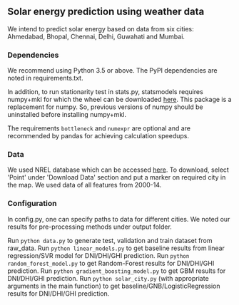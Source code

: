 ## Solar energy prediction using weather data

We intend to predict solar energy based on data from six cities:
Ahmedabad, Bhopal, Chennai, Delhi, Guwahati and Mumbai.

### Dependencies

We recommend using Python 3.5 or above. The PyPI dependencies are noted
in requirements.txt.

In addition, to run stationarity test in stats.py,
statsmodels requires numpy+mkl for which the wheel can be downloaded
[here](www.lfd.uci.edu/~gohlke/pythonlibs/#numpy). This package is a
replacement for numpy. So, previous versions of numpy should be
uninstalled before installing numpy+mkl.

The requirements `bottleneck` and `numexpr` are optional and are
recommended by pandas for achieving calculation speedups.

### Data

We used NREL database which can be accessed [here](https://maps.nrel.gov/nsrdb-viewer/#/?aL=UdPEX9%255Bv%255D%3Dt%268VWYIh%255Bv%255D%3Dt%268VWYIh%255Bd%255D%3D1&bL=groad&cE=0&lR=0&mC=21.820707853875017%2C92.28515625&zL=4).
To download,  select 'Point' under 'Download Data' section and put
a marker on required city in the map. We used data of all features from
2000-14.

### Configuration

In config.py, one can specify paths to data for different cities.
We noted our results for pre-processing methods under output folder.

Run `python data.py` to generate test, validation and train dataset from raw_data.
Run `python linear_models.py` to get baseline results from linear regression/SVR model for DNI/DHI/GHI prediction.
Run `python random_forest_model.py` to get Random-Forest results for DNI/DHI/GHI prediction.
Run `python gradient_boosting_model.py` to get GBM results for DNI/DHI/GHI prediction.
Run `python solar_city.py` (with appropriate arguments in the main function) to get baseline/GNB/LogisticRegression results for DNI/DHI/GHI prediction.
